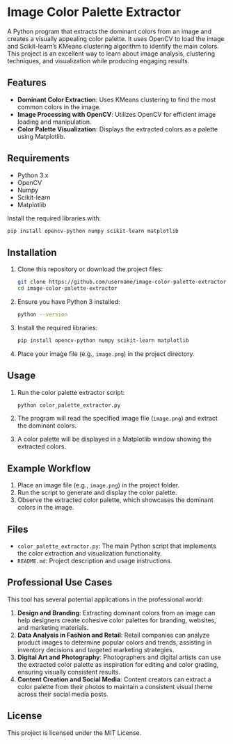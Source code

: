 # Image Color Palette Extractor

A Python program that extracts the dominant colors from an image and creates a visually appealing color palette. It uses OpenCV to load the image and Scikit-learn’s KMeans clustering algorithm to identify the main colors. This project is an excellent way to learn about image analysis, clustering techniques, and visualization while producing engaging results.

## Features

- **Dominant Color Extraction**: Uses KMeans clustering to find the most common colors in the image.
- **Image Processing with OpenCV**: Utilizes OpenCV for efficient image loading and manipulation.
- **Color Palette Visualization**: Displays the extracted colors as a palette using Matplotlib.

## Requirements

- Python 3.x
- OpenCV
- Numpy
- Scikit-learn
- Matplotlib

Install the required libraries with:
```bash
pip install opencv-python numpy scikit-learn matplotlib
```

## Installation

1. Clone this repository or download the project files:

    ```bash
    git clone https://github.com/username/image-color-palette-extractor.git
    cd image-color-palette-extractor
    ```

2. Ensure you have Python 3 installed:

    ```bash
    python --version
    ```

3. Install the required libraries:

    ```bash
    pip install opencv-python numpy scikit-learn matplotlib
    ```

4. Place your image file (e.g., `image.png`) in the project directory.

## Usage

1. Run the color palette extractor script:

    ```bash
    python color_palette_extractor.py
    ```

2. The program will read the specified image file (`image.png`) and extract the dominant colors.
3. A color palette will be displayed in a Matplotlib window showing the extracted colors.

## Example Workflow

1. Place an image file (e.g., `image.png`) in the project folder.
2. Run the script to generate and display the color palette.
3. Observe the extracted color palette, which showcases the dominant colors in the image.

## Files

- `color_palette_extractor.py`: The main Python script that implements the color extraction and visualization functionality.
- `README.md`: Project description and usage instructions.

## Professional Use Cases

This tool has several potential applications in the professional world:

1. **Design and Branding**: Extracting dominant colors from an image can help designers create cohesive color palettes for branding, websites, and marketing materials.
2. **Data Analysis in Fashion and Retail**: Retail companies can analyze product images to determine popular colors and trends, assisting in inventory decisions and targeted marketing strategies.
3. **Digital Art and Photography**: Photographers and digital artists can use the extracted color palette as inspiration for editing and color grading, ensuring visually consistent results.
4. **Content Creation and Social Media**: Content creators can extract a color palette from their photos to maintain a consistent visual theme across their social media posts.

## License

This project is licensed under the MIT License.
